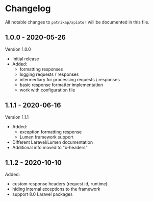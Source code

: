 # Changelog

All notable changes to `patrikap/apiator` will be documented in this file.

## 1.0.0 - 2020-05-26
Version 1.0.0
- Initial release
- Added:
    - formatting responses
    - logging requests / responses
    - intermediary for processing requests / responses
    - basic response formatter implementation
    - work with configuration file

## 1.1.1 - 2020-06-16
Version 1.1.1
- Added:
    - exception formatting response
    - Lumen framework support
- Different Laravel/Lumen documentation
- Additional info moved to "x-headers"

## 1.1.2 - 2020-10-10
Added:
 * custom response headers (request id, runtime)
 * hiding internal exceptions to the framework
 * support 8.0 Laravel packages
